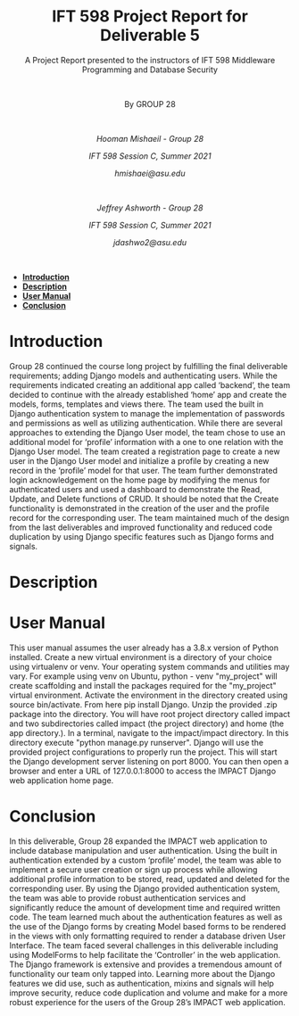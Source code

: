 

<h1 align="center"><strong>IFT 598 Project Report for Deliverable 5</strong></h1>
<p align="center"> A Project Report presented to the instructors of IFT 598 Middleware Programming and Database Security</p><br>
<p align="center">By GROUP 28</p><br>
<p align="center"><em>Hooman Mishaeil - Group 28</em></p>
<p align="center"><em>IFT 598 Session C, Summer 2021</em></p>
<p align="center"><em>hmishaei@asu.edu</em></p><br>
<p align="center"><em>Jeffrey Ashworth - Group 28</em></p>
<p align="center"><em>IFT 598 Session C, Summer 2021</em></p>
<p align="center"><em>jdashwo2@asu.edu </em></p><br>
  
- [**Introduction**](#introduction)
- [**Description**](#description)
- [**User Manual**](#user-manual)
- [**Conclusion**](#conclusion)

# **Introduction**
Group 28 continued the course long project by fulfilling the final deliverable requirements; adding Django models and authenticating users.  While the requirements indicated creating an additional app called ‘backend’, the team decided to continue with the already established ‘home’ app and create the models, forms, templates and views there.  The team used the built in Django authentication system to manage the implementation of passwords and permissions as well as utilizing authentication.  While there are several approaches to extending the Django User model, the team chose to use an additional model for ‘profile’ information with a one to one relation with the Django User model.  The team created a registration page to create a new user in the Django User model and initialize a profile by creating a new record in the ‘profile’ model for that user.  The team further demonstrated login acknowledgement on the home page by modifying the menus for authenticated users and used a dashboard to demonstrate the Read, Update, and Delete functions of CRUD.  It should be noted that the Create functionality is demonstrated in the creation of the user and the profile record for the corresponding user.  The team maintained much of the design from the last deliverables and improved functionality and reduced code duplication by using Django specific features such as Django forms and signals.
  

# **Description**

# **User Manual**
This user manual assumes the user already has a 3.8.x version of Python installed. Create a new virtual environment is a directory of your choice using virtualenv or venv. Your operating system commands and utilities may vary. For example using venv on Ubuntu, python - venv "my_project" will create scaffolding and install the packages required for the "my_project" virtual environment. Activate the environment in the directory created using source bin/activate. From here pip install Django. Unzip the provided .zip package into the directory. You will have root project directory called impact and two subdirectories called impact (the project directory) and home (the app directory.). In a terminal, navigate to the impact/impact directory. In this directory execute "python manage.py runserver". Django will use the provided project configurations to properly run the project. This will start the Django development server listening on port 8000. You can then open a browser and enter a URL of 127.0.0.1:8000 to access the IMPACT Django web application home page.
# **Conclusion**
In this deliverable, Group 28 expanded the IMPACT web application to include database manipulation and user authentication. Using the built in authentication extended by a custom ‘profile’ model, the team was able to implement a secure user creation or sign up process while allowing additional profile information to be stored, read, updated and deleted for the corresponding user.  By using the Django provided authentication system, the team was able to provide robust authentication services and significantly reduce the amount of development time and required written code. The team learned much about the authentication features as well as the use of the Django forms by creating Model based forms to be rendered in the views with only formatting required to render a database driven User Interface. The team faced several challenges in this deliverable including using ModelForms to help facilitate the ‘Controller’ in the web application.  The Django framework is extensive and provides a tremendous amount of functionality our team only tapped into.  Learning more about the Django features we did use, such as authentication, mixins and signals will help improve security, reduce code duplication and volume and make for a more robust experience for the users of the Group 28’s IMPACT web application.